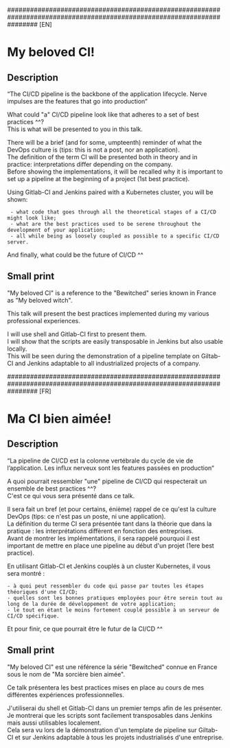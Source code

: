 ########################################################################################################################
[EN]
# My beloved CI!

## Description
“The CI/CD pipeline is the backbone of the application lifecycle. Nerve impulses are the features that go into production“  

What could "a" CI/CD pipeline look like that adheres to a set of best practices ^^?  
This is what will be presented to you in this talk.  

There will be a brief (and for some, umpteenth) reminder of what the DevOps culture is (tips: this is not a post, nor an application).  
The definition of the term CI will be presented both in theory and in practice: interpretations differ depending on the company.  
Before showing the implementations, it will be recalled why it is important to set up a pipeline at the beginning of a project (1st best practice).  

Using Gitlab-CI and Jenkins paired with a Kubernetes cluster, you will be shown:  

     - what code that goes through all the theoretical stages of a CI/CD might look like;
     - what are the best practices used to be serene throughout the development of your application;
     - all while being as loosely coupled as possible to a specific CI/CD server.

And finally, what could be the future of CI/CD ^^


## Small print
"My beloved CI" is a reference to the "Bewitched" series known in France as "My beloved witch".  

This talk will present the best practices implemented during my various professional experiences.  

I will use shell and Gitlab-CI first to present them.  
I will show that the scripts are easily transposable in Jenkins but also usable locally.  
This will be seen during the demonstration of a pipeline template on Giltab-CI and Jenkins adaptable to all industrialized projects of a company.  


########################################################################################################################
[FR]
# Ma CI bien aimée!

## Description
“La pipeline de CI/CD est la colonne vertébrale du cycle de vie de l’application. Les influx nerveux sont les features passées en production“  

A quoi pourrait ressembler "une" pipeline de CI/CD qui respecterait un ensemble de best practices ^^?  
C'est ce qui vous sera présenté dans ce talk.  

Il sera fait un bref (et pour certains, énième) rappel de ce qu'est la culture DevOps (tips: ce n'est pas un poste, ni une application).  
La définition du terme CI sera présentée tant dans la théorie que dans la pratique : les interprétations diffèrent en fonction des entreprises.  
Avant de montrer les implémentations, il sera rappelé pourquoi il est important de mettre en place une pipeline au début d'un projet (1ere best practice).  

En utilisant Gitlab-CI et Jenkins couplés à un cluster Kubernetes, il vous sera montré :  

    - à quoi peut ressembler du code qui passe par toutes les étapes théoriques d'une CI/CD;
    - quelles sont les bonnes pratiques employées pour être serein tout au long de la durée de développement de votre application;
    - le tout en étant le moins fortement couplé possible à un serveur de CI/CD spécifique.

Et pour finir, ce que pourrait être le futur de la CI/CD ^^

## Small print
"My beloved CI" est une référence la série "Bewitched" connue en France sous le nom de "Ma sorcière bien aimée".   

Ce talk présentera les best practices mises en place au cours de mes différentes expériences professionnelles.  

J'utiliserai du shell et Gitlab-CI dans un premier temps afin de les présenter.  
Je montrerai que les scripts sont facilement transposables dans Jenkins mais aussi utilisables localement.  
Cela sera vu lors de la démonstration d'un template de pipeline sur Giltab-CI et sur Jenkins adaptable à tous les projets industrialisés d'une entreprise.  